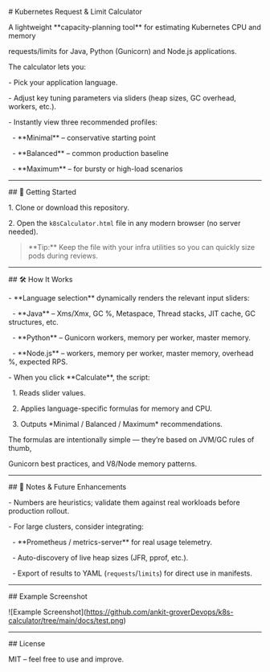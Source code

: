 \# Kubernetes Request \& Limit Calculator



A lightweight \*\*capacity-planning tool\*\* for estimating Kubernetes CPU and memory

requests/limits for Java, Python (Gunicorn) and Node.js applications.



The calculator lets you:



\- Pick your application language.

\- Adjust key tuning parameters via sliders (heap sizes, GC overhead, workers, etc.).

\- Instantly view three recommended profiles:

&nbsp; - \*\*Minimal\*\* – conservative starting point  

&nbsp; - \*\*Balanced\*\* – common production baseline  

&nbsp; - \*\*Maximum\*\* – for bursty or high-load scenarios



---



\## 🚀 Getting Started



1\. Clone or download this repository.

2\. Open the `k8sCalculator.html` file in any modern browser (no server needed).



> \*\*Tip:\*\* Keep the file with your infra utilities so you can quickly size pods during reviews.



---



\## 🛠️ How It Works



\- \*\*Language selection\*\* dynamically renders the relevant input sliders:

&nbsp; - \*\*Java\*\* – Xms/Xmx, GC %, Metaspace, Thread stacks, JIT cache, GC structures, etc.

&nbsp; - \*\*Python\*\* – Gunicorn workers, memory per worker, master memory.

&nbsp; - \*\*Node.js\*\* – workers, memory per worker, master memory, overhead %, expected RPS.

\- When you click \*\*Calculate\*\*, the script:

&nbsp; 1. Reads slider values.

&nbsp; 2. Applies language-specific formulas for memory and CPU.

&nbsp; 3. Outputs \*Minimal / Balanced / Maximum\* recommendations.



The formulas are intentionally simple — they’re based on JVM/GC rules of thumb,

Gunicorn best practices, and V8/Node memory patterns.



---



\## 📌 Notes \& Future Enhancements



\- Numbers are heuristics; validate them against real workloads before production rollout.

\- For large clusters, consider integrating:

&nbsp; - \*\*Prometheus / metrics-server\*\* for real usage telemetry.

&nbsp; - Auto-discovery of live heap sizes (JFR, pprof, etc.).

&nbsp; - Export of results to YAML (`requests`/`limits`) for direct use in manifests.



---



\## Example Screenshot



!\[Example Screenshot](https://github.com/ankit-groverDevops/k8s-calculator/tree/main/docs/test.png)  

---



\## License



MIT – feel free to use and improve.



